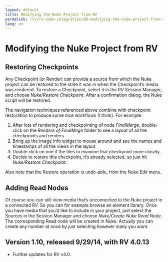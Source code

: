 ```yaml
---
layout: default
title: Modifying the Nuke Project from RV
permalink: /rv/rv-nuke-integration/08-modifying-the-nuke-project-from-rv/
lang: en
---
```


# Modifying the Nuke Project from RV

## Restoring Checkpoints

Any Checkpoint (or Render) can provide a source from which the Nuke project can be restored to the state it was in when the Checkpoint’s media was rendered. To restore a Checkpoint, select it in the RV Session Manager, and choose *Nuke/Restore Checkpoint*. After a confirmation dialog, the Nuke script will be restored.

The navigation techniques referenced above combine with checkpoint restoration to produce some nice workflows (I think). For example:

1. After lots of rendering and checkpointing of node *FinalMerge*, double-click on the *Renders of FinalMege* folder to see a layout of all the checkpoints and renders.
2. Bring up the Image Info widget to mouse around and see the names and timestamps of all the views in the layout.
3. Double click on one if the tiles to examine that checkpoint more closely.
4. Decide to restore this checkpoint, it’s already selected, so just hit *Nuke/Restore Checkpoint*.

Also note that the Restore operation is undo-able, from the Nuke *Edit* menu.

## Adding Read Nodes

Of course you can still view media that’s unconnected to the Nuke project in a connected RV. So you can for example browse an element library. Once you have media that you’d like to include in your project, just select the Sources in the Session Manager and choose *Nuke/Create Nuke Read Node*. The corresponding Read node will be created in Nuke. Actually you can create any number at once by just selecting however many you want.

## Version 1.10, released 9/29/14, with RV 4.0.13

* Further updates for RV v4.0.
